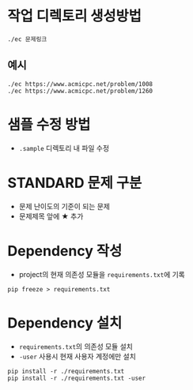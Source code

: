 # 작업 디렉토리 생성방법

```
./ec 문제링크
```

## 예시

```
./ec https://www.acmicpc.net/problem/1008
./ec https://www.acmicpc.net/problem/1260
```

# 샘플 수정 방법

- `.sample` 디렉토리 내 파일 수정

# STANDARD 문제 구분

- 문제 난이도의 기준이 되는 문제
- 문제제목 앞에 ★ 추가

# Dependency 작성
- project의 현재 의존성 모듈을 `requirements.txt`에 기록
```
pip freeze > requirements.txt
```
# Dependency 설치
- `requirements.txt`의 의존성 모듈 설치
- `-user` 사용시 현재 사용자 계정에만 설치
```
pip install -r ./requirements.txt
pip install -r ./requirements.txt -user
```